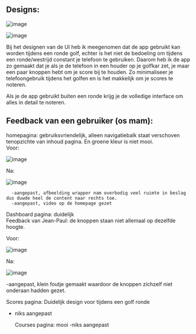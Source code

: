 <h2> Designs: </h2>

![image](https://github.com/einstein43/S3IP/assets/104003514/aa2de35b-7555-4b02-aef8-5dad8473eff1)

![image](https://github.com/einstein43/S3IP/assets/104003514/6e29b22b-a457-49e4-8b57-0b79ae2d362d)

Bij het designen van de UI heb ik meegenomen dat de app gebruikt kan worden tijdens een ronde golf, echter is het niet de bedoeling om tijdens een ronde/westrijd constant je telefoon te gebruiken. 
Daarom heb ik de app zo gemaakt dat je als je de telefoon in een houder op je golfkar zet, je maar een paar knoppen hebt om je score bij te houden. Zo minimaliseer je telefoongebruik tijdens het golfen en is het makkelijk om je scores te noteren.

Als je de app gebruikt buiten een ronde krijg je de volledige interface om alles in detail te noteren.




<h2>Feedback van een gebruiker (os mam):</h2>

homepagina: gebruiksvriendelijk, alleen navigatiebalk staat verschoven tenopzichte van inhoud pagina. En groene kleur is niet mooi.</br>
Voor:

![image](https://github.com/einstein43/S3IP/assets/104003514/a0bf5cb8-be41-461d-b229-028bec7f1c2b)

Na:

![image](https://github.com/einstein43/S3IP/assets/104003514/8931fe19-b4a8-40f3-bf0d-d36e6c7a097d)

      -aangepast, afbeelding wrapper nam overbodig veel ruimte in beslag dus duwde heel de content naar rechts toe.
      -aangepast, video op de homepage gezet


Dashboard pagina: duidelijk </br>
  Feedback van Jean-Paul: de knoppen staan niet allemaal op dezelfde hoogte.
  
  Voor:
  
  ![image](https://github.com/einstein43/S3IP/assets/104003514/17b3660a-7f27-42c7-a190-d9202ec970ce)

  Na:
  
  ![image](https://github.com/einstein43/S3IP/assets/104003514/36138f0c-f461-447d-aafe-24bea92fd71b)


-aangepast, klein foutje gemaakt waardoor de knoppen zichzelf niet onderaan hadden gezet.
  
  
  
  Scores pagina: Duidelijk design voor tijdens een golf ronde
- niks aangepast


   Courses pagina: mooi
  -niks aangepast
